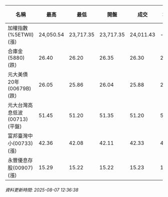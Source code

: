 | 名稱 | 最高 | 最低 | 開盤 | 成交 | 均價 | 成交金額(億) | 昨收 | 漲跌幅 | 漲跌 | 總量 | 昨量 | 振幅 |
| -------- | -------- | -------- | -------- |-------- | -------- | -------- |-------- |-------- |-------- | -------- | -------- |-------- |
|加權指數(%5ETWII) (漲)|24,050.54|23,717.35|23,717.35|24,011.43|-|3,698.41|23,447.36|2.41%|564.07|5,811,937|0|1.42%|
|合庫金(5880) (跌)|26.40|26.20|26.35|26.30|26.29|2.12|26.35|0.19%|0.05|8,047|16,510|0.76%|
|元大美債20年(00679B) (跌)|26.05|25.86|26.04|25.88|25.94|13.93|26.14|0.99%|0.26|53,695|29,102|0.73%|
|元大台灣高息低波(00713) (平盤)|51.45|51.20|51.35|51.20|51.28|4.31|51.20|0.00%|0.00|8,413|5,683|0.49%|
|富邦臺灣中小(00733) (漲)|42.36|42.08|42.11|42.33|42.25|0.434|41.48|2.05%|0.85|1,027|745|0.68%|
|永豐優息存股(00907) (漲)|15.29|15.22|15.22|15.23|15.26|0.162|15.19|0.26%|0.04|1,060|1,971|0.46%|
###### 資料更新時間: 2025-08-07 12:36:38
